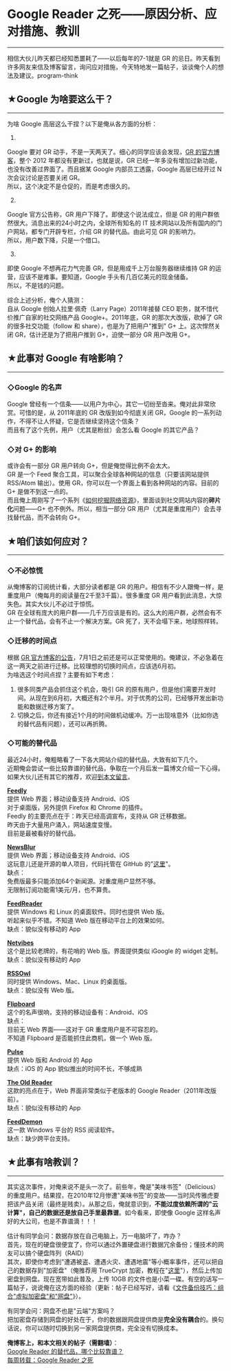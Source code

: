 # Google Reader 之死——原因分析、应对措施、教训 

-----

 相信大伙儿昨天都已经知悉噩耗了——以后每年的7-1就是 GR 的忌日。昨天看到许多网友来信及博客留言，询问应对措施，今天特地发一篇帖子，谈谈俺个人的想法及建议。program-think  
   
 ## ★Google 为啥要这么干？
---------------

  
 为啥 Google 高层这么干捏？以下是俺从各方面的分析：  
   
 1.  
 Google 要对 GR 动手，不是一天两天了。细心的同学应该会发现，[GR 的官方博客](http://googlereader.blogspot.com/)，整个 2012 年都没有更新过，也就是说，GR 已经一年多没有增加过新功能，也没有改善过界面了。而且据某 Google 内部员工透露，Google 高层已经开过 N 次会议讨论是否要关闭 GR。  
 所以，这个决定不是仓促的，而是考虑很久的。  
   
 2.  
 Google 官方公告称，GR 用户下降了。即使这个说法成立，但是 GR 的用户群依然很大。消息出来的24小时之内，全球所有知名的 IT 技术网站以及所有国内的门户网站，都专门开辟专栏，介绍 GR 的替代品。由此可见 GR 的影响力。  
 所以，用户数下降，只是一个借口。  
   
 3.  
 即使 Google 不想再花力气完善 GR，但是用成千上万台服务器继续维持 GR 的运营，应该不是难事。要知道，Google 手头有几百亿美元的现金储备。  
 所以，不是钱的问题。  
   
 综合上述分析，俺个人猜测：  
 自从 Google 创始人拉里·佩奇（Larry Page）2011年接替 CEO 职务，就不惜代价推广自家的社交网络产品 Google+。2011年底，GR 的那次大改版，砍掉了 GR 的很多社交功能（follow 和 share），也是为了把用户"推到" G+ 上。这次悍然关闭 GR，估计还是为了把用户推到 G+，迫使一部分 GR 用户改用 G+。  
   
 ## ★此事对 Google 有啥影响？
-----------------

  
 ### ◇Google 的名声

  
 Google 曾经有一个信条——以用户为中心，其它一切纷至沓来。俺对此非常欣赏。可惜的是，从 2011年底的 GR 改版到如今彻底关闭 GR，Google 的一系列动作，不得不让人怀疑，它是否继续坚持这个信条？  
 而且有了这个先例，用户（尤其是粉丝）会怎么看 Google 的其它产品？  
   
 ### ◇对 G+ 的影响

  
 或许会有一部分 GR 用户转向 G+，但是俺觉得比例不会太大。  
 GR 是一个 Feed 聚合工具，可以聚合全球各种网站的信息（只要该网站提供 RSS/Atom 输出）。使用 GR，你可以在一个界面上看到各种网站的内容。目前的 G+ 是做不到这一点的。  
 而且俺上周刚写了一个系列《[如何挖掘网络资源](http://program-think.blogspot.com/2013/03/internet-resource-discovery-0.html)》，里面谈到社交网站内容的**碎片化**问题——G+ 也不例外。所以，相当一部分 GR 用户（尤其是重度用户）会去寻找替代品，而不会转向 G+。  
   
 ## ★咱们该如何应对？
---------

  
 ### ◇不必惊慌

  
 从俺博客的订阅统计看，大部分读者都是 GR 的用户。相信有不少人跟俺一样，是重度用户（俺每月的阅读量在2千至3千篇）。很多重度 GR 用户看到此消息，大惊失色。其实大伙儿不必过于惊慌。  
 GR 在全球有庞大的用户群——几千万应该是有的。这么大的用户群，必然会有不止一个替代品，会有不止一个解决方案。GR 死了，天不会塌下来，地球照样转。  
   
 ### ◇迁移的时间点

  
 根据 [GR 官方博客的公告](http://googlereader.blogspot.com/2013/03/powering-down-google-reader.html)，7月1日之前还是可以正常使用的。俺建议，不必急着在这一两天之前进行迁移。比较理想的切换时间点，应该选6月初。  
 为啥选这个时间点捏？主要有如下考虑：  
 1. 很多同类产品会抓住这个机会，吸引 GR 的原有用户，但是他们需要开发时间。从现在到6月初，大概还有2个半月。对于优秀的公司，已经够开发出新功能和数据迁移方案了。  
 2. 切换之后，你还有接近1个月的时间做机动缓冲。万一出现啥意外（比如你选的替代品有问题），还可以再折腾。  
   
 ### ◇可能的替代品

  
 最近24小时，俺粗略看了一下各大网站介绍的替代品，大致有如下几个。  
 近期俺会尝试一些比较靠谱的替代品，争取在一个月后发一篇博文介绍一下心得。如果大伙儿还有其它的推荐，欢迎[到本文留言](http://program-think.blogspot.com/2013/03/google-reader-dead.html)。  
   
 [**Feedly**](https://www.feedly.com/)  
 提供 Web 界面；移动设备支持 Android、iOS  
 对于桌面版，另外提供 Firefox 和 Chrome 的插件。  
 Feedly 的主要亮点在于：昨天已经高调宣布，支持从 GR 迁移数据。  
 昨天由于大量用户涌入，网站速度变慢。  
 目前是最被看好的替代品。  
   
 [**NewsBlur**](http://www.newsblur.com/)  
 提供 Web 界面；移动设备支持 Android、iOS  
 这玩意儿还是开源的单人项目，代码托管在 GitHub 的"[这里](https://github.com/samuelclay/NewsBlur)"。  
 缺点：  
 免费版最多只能添加64个新闻源。对重度用户显然不够。  
 无限制订阅功能需1美元/月，也不算贵。  
   
 [**FeedReader**](http://feedreader.com/)  
 提供 Windows 和 Linux 的桌面软件。同时也提供 Web 版。  
 听起来似乎不错。不知道 Web 版在移动平台上的效果如何。  
 缺点：貌似没有移动的 App  
   
 [**Netvibes**](http://www.netvibes.com/)  
 这个是比较老牌的，有花哨的 Web 版。界面提供类似 iGoogle 的 widget 定制。  
 缺点：貌似没有移动的 App  
   
 [**RSSOwl**](http://www.rssowl.org/)  
 同时提供 Windows、Mac、Linux 的桌面版。  
 缺点：貌似没有 Web 版。  
   
 [**Flipboard**](http://flipboard.com/)  
 这个的名声很响，支持的移动设备有：Android、iOS  
 缺点：  
 目前无 Web 界面——这对于 GR 重度用户是不可容忍的。  
 不知道 Flipboard 是否能抓住此商机，做一个 Web 版。  
   
 [**Pulse**](https://www.pulse.me/)  
 提供 Web 版和 Android 的 App  
 缺点：iOS 的 App 貌似推出的时间不长，不够成熟  
   
 [**The Old Reader**](http://theoldreader.com/)  
 这款的亮点在于，Web 界面非常类似于老版本的 Google Reader（2011年改版前）。  
 缺点：貌似没有移动的 App  
   
 [**FeedDemon**](http://feeddemon.com/)  
 这一款 Windows 平台的 RSS 阅读软件。  
 缺点：缺少跨平台支持。  
   
 ## ★此事有啥教训？
--------

  
 其实这次事件，对俺来说不是头一次了。前些年，俺是"美味书签"（Delicious）的重度用户。结果捏，在2010年12月惨遭"美味书签"的变故——当时风传雅虎要把该产品关闭（最终是贱卖）。从那之后，俺就意识到，**不能过度依赖所谓的"云计算"，自己的数据还是放自己手里最靠谱**。如今看来，即使像 Google 这样名声好的大公司，也是不靠谱滴！！！  
   
 估计有同学会问：数据存放在自己电脑上，万一电脑坏了，咋办？  
 首先，现在的硬盘很便宜了，你可以通过外置硬盘进行数据冗余备份；懂技术的网友可以搞个硬盘阵列（RAID）  
 其次，即使你考虑到"遭遇被盗、遭遇火灾、遭遇地震"等小概率事件，还可以把自己的数据存到"加密盘"（俺推荐用 TrueCrypt 加密，教程在"[这里](http://program-think.blogspot.com/2011/05/recommend-truecrypt.html)"），然后上传加密盘到网盘。现在宽带如此普及，上传 10GB 的文件也是小菜一碟。有空的话写一篇帖子，说说俺在这方面的经验（更新：帖子已经写好，请看《[文件备份技巧：组合"虚拟加密盘"和"网盘"](http://program-think.blogspot.com/2013/07/online-backup-virtual-encrypted-disk.html)》）。  
   
 有同学会问：网盘不也是"云端"方案吗？  
 把加密盘存储到网盘的好处在于，你的数据跟网盘提供商是**完全没有耦合**的。换句话说，你可以随时切换到另一家网盘提供商，完全没有切换成本。  
   
 **俺博客上，和本文相关的帖子（需翻墙）**：  
 [Google Reader 的替代品，哪个比较靠谱？](http://program-think.blogspot.com/2013/05/google-reader-replacement.html)  
 [每周转载：Google Reader 之死](http://program-think.blogspot.com/2013/03/weekly-share-44.html) 